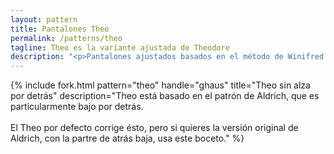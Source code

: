 ```yaml
---
layout: pattern
title: Pantalones Theo
permalink: /patterns/theo
tagline: Theo es la variante ajustada de Theodore
description: "<p>Pantalones ajustados basados en el método de Winifred Aldrich.</p><p>También existe la versión clásica, llamada <a href='/patterns/theodore'>Theodore</a>.</p>"
---
```

{% include fork.html
    pattern="theo"
    handle="ghaus"
    title="Theo sin alza por detrás"
    description="Theo está basado en el patrón de Aldrich, que es particularmente bajo por detrás. 
        <br><br>
        El Theo por defecto corrige ésto, pero si quieres la versión original de Aldrich, con la partre de atrás baja, usa este boceto."
%}

